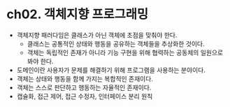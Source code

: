# ch02. 객체지향 프로그래밍
- 객체지향 패러다임은 클래스가 아닌 객체에 초점을 맞춰야 한다.
  - 클래스는 공통적인 상태와 행동을 공유하는 객체들을 추상화한 것이다.
  - 객체는 독립적인 존재가 아니라 기능 구현을 위해 협력하는 공동체의 일원으로 봐야 한다.
- 도메인이란 사용자가 문제를 해결하기 위해 프로그램을 사용하는 분야이다.
- 객체는 상태와 행동을 함께 가지는 복합적인 존재이다.
- 객체는 스스로 판단하고 행동하는 자율적인 존재이다.
- 캡슐화, 접근 제어, 접근 수정자, 인터페이스 분리 원칙
